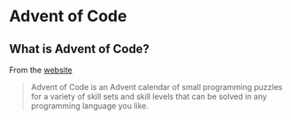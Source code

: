 # Advent of Code

## What is Advent of Code?
From the [website](https://adventofcode.com/2022/about)
> Advent of Code is an Advent calendar of small programming puzzles for a variety of skill sets and skill levels that can be solved in any programming language you like.
